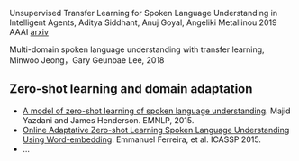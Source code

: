 Unsupervised Transfer Learning for Spoken Language Understanding in Intelligent Agents, Aditya Siddhant, Anuj Goyal, Angeliki Metallinou 2019 AAAI  [arxiv](https://arxiv.org/pdf/1811.05370.pdf) 

Multi-domain spoken language understanding with transfer learning, Minwoo Jeong，Gary Geunbae Lee, 2018 

## Zero-shot learning and domain adaptation

  * [A model of zero-shot learning of spoken language understanding](http://www.anthology.aclweb.org/D/D15/D15-1027.pdf). Majid Yazdani and James Henderson. EMNLP, 2015.
  * [Online Adaptative Zero-shot Learning Spoken Language Understanding Using Word-embedding](https://ieeexplore.ieee.org/document/7178987/).  Emmanuel Ferreira, et al. ICASSP 2015.
  * ...

